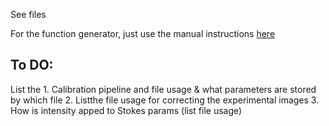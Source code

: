 See files

For the function generator, just use the manual instructions [here](http://web.mit.edu/8.13/8.13d/manuals/bnc-555-digital-delay-generator.pdf)

## To DO: 
List the 1. Calibration pipeline and file usage & what parameters are stored by which file
2. Listthe file usage for correcting the experimental images
3. How is intensity apped to Stokes params (list file usage)
